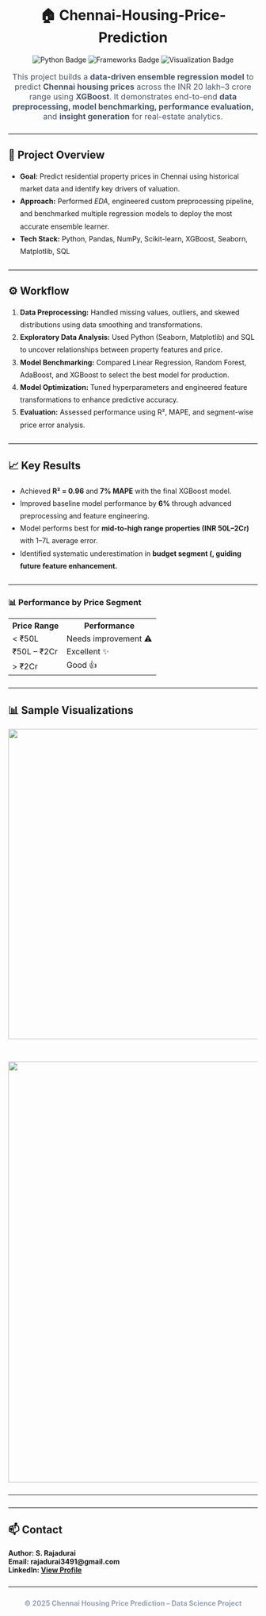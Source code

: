 <h1 align="center">🏠 Chennai-Housing-Price-Prediction</h1>
<p align="center"> <img src="https://img.shields.io/badge/Language-Python-blue?logo=python" alt="Python Badge" /> <img src="https://img.shields.io/badge/Frameworks-Scikit--learn%20%7C%20XGBoost%20%7C%20Pandas-green" alt="Frameworks Badge" /> <img src="https://img.shields.io/badge/Visualization-Seaborn%20%7C%20Matplotlib-orange" alt="Visualization Badge" /> </p>

<p align="center" style="font-size:16px; color:#475569;"> This project builds a <strong>data-driven ensemble regression model</strong> to predict <strong>Chennai housing prices</strong> across the INR 20 lakh–3 crore range using <strong>XGBoost</strong>. It demonstrates end-to-end <strong>data preprocessing, model benchmarking, performance evaluation,</strong> and <strong>insight generation</strong> for real-estate analytics. </p>
<hr style="border:0; border-top:1px solid #e5e7eb; margin:24px 0;">
<h2>📘 Project Overview</h2>
<ul style="line-height:1.8;">
    <li><strong>Goal:</strong> Predict residential property prices in Chennai using historical market data and identify key drivers of valuation.</li>
    <li><strong>Approach:</strong> Performed <em>EDA</em>, engineered custom preprocessing pipeline, and benchmarked multiple regression models to deploy the most accurate ensemble learner.</li>
    <li><strong>Tech Stack:</strong> Python, Pandas, NumPy, Scikit-learn, XGBoost, Seaborn, Matplotlib, SQL</li>
</ul>
<hr style="border:0; border-top:1px solid #e5e7eb; margin:24px 0;">
<h2>⚙️ Workflow</h2>
<ol style="line-height:1.8;">
    <li><strong>Data Preprocessing:</strong> Handled missing values, outliers, and skewed distributions using data smoothing and transformations.</li>
    <li><strong>Exploratory Data Analysis:</strong> Used Python (Seaborn, Matplotlib) and SQL to uncover relationships between property features and price.</li>
    <li><strong>Model Benchmarking:</strong> Compared Linear Regression, Random Forest, AdaBoost, and XGBoost to select the best model for production.</li>
    <li><strong>Model Optimization:</strong> Tuned hyperparameters and engineered feature transformations to enhance predictive accuracy.</li>
    <li><strong>Evaluation:</strong> Assessed performance using R², MAPE, and segment-wise price error analysis.</li>
</ol>
<hr style="border:0; border-top:1px solid #e5e7eb; margin:24px 0;">
<h2>📈 Key Results</h2>
<ul style="line-height:1.8;">
    <li>Achieved <strong>R² = 0.96</strong> and <strong>7% MAPE</strong> with the final XGBoost model.</li>
    <li>Improved baseline model performance by <strong>6%</strong> through advanced preprocessing and feature engineering.</li>
    <li>Model performs best for <strong>mid-to-high range properties (INR 50L–2Cr)</strong> with 1–7L average error.</li>
    <li>Identified systematic underestimation in <strong>budget segment (<INR 50L)</strong>, guiding future feature enhancement.</li>
</ul>
<hr style="border:0; border-top:1px solid #e5e7eb; margin:24px 0;">

<h3>📊 Performance by Price Segment</h3>
<table align="center">
  <tr>
    <th>Price Range</th>
    <th>Performance</th>
  </tr>
  <tr>
    <td>&lt; ₹50L</td>
    <td>Needs improvement ⚠️</td>
  </tr>
  <tr>
    <td>₹50L – ₹2Cr</td>
    <td>Excellent ✨</td>
  </tr>
  <tr>
    <td>&gt; ₹2Cr</td>
    <td>Good 👍</td>
  </tr>
</table>

<hr style="border:0; border-top:1px solid #e5e7eb; margin:24px 0;">

<h2>📊 Sample Visualizations</h2>
       
<p align="center">  <img width="1631" height="625" alt="d1" src="https://github.com/user-attachments/assets/031b52a4-c2b4-497a-b064-287e52d46287" /> </p> <br>
<p align="center"> <img width="1233" height="848" alt="d2" src="https://github.com/user-attachments/assets/d985719d-2999-4849-8e8a-cafb3a36b022" /> </p>
<hr style="border:0; border-top:1px solid #e5e7eb; margin:24px 0;">

<hr style="border:0; border-top:1px solid #e5e7eb; margin:24px 0;">
<h2>📫 Contact</h2>
<p> <strong>Author:</strong> S. Rajadurai <br> <strong>Email:</strong> rajadurai3491@gmail.com <br> <strong>LinkedIn:</strong> <a href="https://www.linkedin.com/in/rajadurai-2004cse" target="_blank">View Profile</a> </p>
<hr style="border:0; border-top:1px solid #e5e7eb; margin:24px 0;">
<p align="center" style="font-size:14px; color:#94a3b8;"> © 2025 Chennai Housing Price Prediction – Data Science Project </p>
